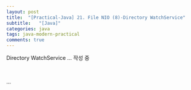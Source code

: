 ```yaml
---
layout: post
title:  "[Practical-Java] 21. File NIO (8)-Directory WatchService"
subtitle:   "[Java]"
categories: java
tags: java-modern-practical
comments: true
---
```


Directory WatchService ... 작성 중

<br>

...